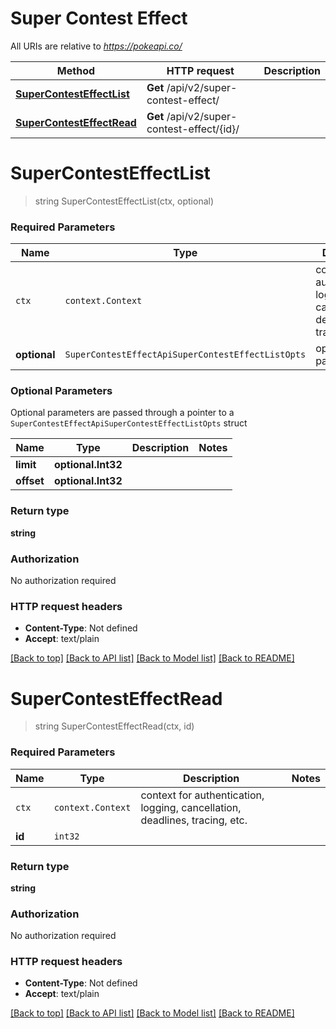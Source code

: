 # Super Contest Effect

All URIs are relative to *https://pokeapi.co/*

| Method                                                                        | HTTP request                               | Description |
|-------------------------------------------------------------------------------|--------------------------------------------|-------------|
| [**SuperContestEffectList**](SuperContestEffectApi.md#SuperContestEffectList) | **Get** /api/v2/super-contest-effect/      |             |
| [**SuperContestEffectRead**](SuperContestEffectApi.md#SuperContestEffectRead) | **Get** /api/v2/super-contest-effect/{id}/ |             |

# **SuperContestEffectList**
> string SuperContestEffectList(ctx, optional)


### Required Parameters

| Name         | Type                                              | Description                                                                 | Notes                  |
|--------------|---------------------------------------------------|-----------------------------------------------------------------------------|------------------------|
| `ctx`        | `context.Context`                                 | context for authentication, logging, cancellation, deadlines, tracing, etc. |                        |
| **optional** | `SuperContestEffectApiSuperContestEffectListOpts` | optional parameters                                                         | `nil` if no parameters |

### Optional Parameters

Optional parameters are passed through a pointer to a `SuperContestEffectApiSuperContestEffectListOpts` struct

| Name       | Type               | Description | Notes |
|------------|--------------------|-------------|-------|
| **limit**  | **optional.Int32** |             |       |
| **offset** | **optional.Int32** |             |       |

### Return type

**string**

### Authorization

No authorization required

### HTTP request headers

 - **Content-Type**: Not defined
 - **Accept**: text/plain

[[Back to top]](#) [[Back to API list]](../README.md#documentation-for-api-endpoints) [[Back to Model list]](../README.md#documentation-for-models) [[Back to README]](../README.md)

# **SuperContestEffectRead**
> string SuperContestEffectRead(ctx, id)


### Required Parameters

| Name   | Type              | Description                                                                 | Notes |
|--------|-------------------|-----------------------------------------------------------------------------|-------|
| `ctx`  | `context.Context` | context for authentication, logging, cancellation, deadlines, tracing, etc. |       |
| **id** | `int32`           |                                                                             |       |

### Return type

**string**

### Authorization

No authorization required

### HTTP request headers

 - **Content-Type**: Not defined
 - **Accept**: text/plain

[[Back to top]](#) [[Back to API list]](../README.md#documentation-for-api-endpoints) [[Back to Model list]](../README.md#documentation-for-models) [[Back to README]](../README.md)

